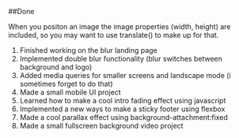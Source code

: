 ##Done

When you positon an image the image properties (width, height) are included, so you may want to use translate() to make up for that.

1. Finished working on the blur landing page 
2. Implemented double blur functionality (blur switches between background and logo)
3. Added media queries for smaller screens and landscape mode (i sometimes forget to do that)
4. Made a small mobile UI project
5. Learned how to make a cool intro fading effect using javascript
6. Implemented a new ways to make a sticky footer using flexbox
7. Made a cool parallax effect using background-attachment:fixed
8. Made a small fullscreen background video project 